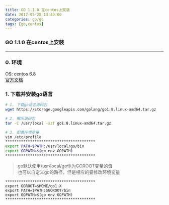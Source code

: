 ```yaml
---
title: GO 1.1.0 在centos上安装
date: 2017-03-28 13:40:00
categories: go/go
tags: [go,centos]
---
```

### GO 1.1.0 在centos上安装

---

### 0. 环境
OS: centos 6.8  
[官方文档](https://golang.org/doc/install)

### 1. 下载并安装go语言
``` bash
# 1. 下载go语言源码包
wget https://storage.googleapis.com/golang/go1.8.linux-amd64.tar.gz

# 2. 解压源码包
tar -C /usr/local -xzf go1.8.linux-amd64.tar.gz

# 3. 配置环境变量
vim /etc/profile
****************************************
export PATH=$PATH:/usr/local/go/bin
export GOPATH=$(go env GOPATH)
****************************************
```
> go默认使用/usr/local/go作为GOROOT变量的值  
也可以自定义go的路径，但是相应的要修改环境变量  
```
****************************************
export GOROOT=$HOME/go1.X
export PATH=$PATH:$GOROOT/bin
export GOPATH=$(go env GOPATH)
****************************************
```

